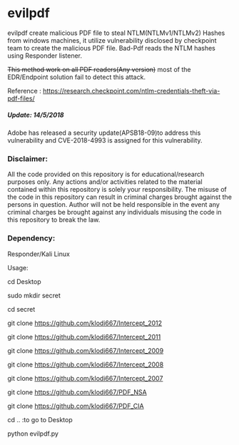# evilpdf

evilpdf create malicious PDF file to steal NTLM(NTLMv1/NTLMv2) Hashes from windows machines, it utilize vulnerability disclosed by checkpoint team to create the malicious PDF file. Bad-Pdf reads the NTLM hashes using Responder listener.

~~This method work on all PDF readers(Any version)~~  most of the EDR/Endpoint solution fail to detect this attack.

Reference : https://research.checkpoint.com/ntlm-credentials-theft-via-pdf-files/

##### Update: 14/5/2018

Adobe has released a security update(APSB18-09)to address this vulnerability and CVE-2018-4993 is assigned for this vulnerability.

 

### Disclaimer:

All the code provided on this repository is for educational/research purposes only. Any actions and/or activities related to the material contained within this repository is solely your responsibility. The misuse of the code in this repository can result in criminal charges brought against the persons in question. Author will not be held responsible in the event any criminal charges be brought against any individuals misusing the code in this repository to break the law.

### Dependency: 
Responder/Kali Linux

Usage:

cd Desktop

sudo mkdir secret

cd secret

git clone https://github.com/klodi667/Intercept_2012

git clone https://github.com/klodi667/Intercept_2011

git clone https://github.com/klodi667/Intercept_2009

git clone https://github.com/klodi667/Intercept_2008

git clone https://github.com/klodi667/Intercept_2007

git clone https://github.com/klodi667/PDF_NSA

git clone https://github.com/klodi667/PDF_CIA

cd .. :to go to Desktop


python evilpdf.py
